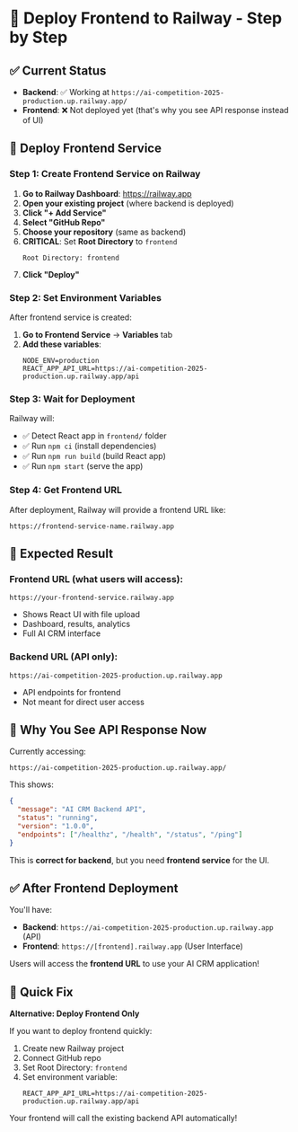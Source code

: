 # 🚀 Deploy Frontend to Railway - Step by Step

## ✅ Current Status
- **Backend**: ✅ Working at `https://ai-competition-2025-production.up.railway.app/`
- **Frontend**: ❌ Not deployed yet (that's why you see API response instead of UI)

## 🎯 Deploy Frontend Service

### **Step 1: Create Frontend Service on Railway**

1. **Go to Railway Dashboard**: https://railway.app
2. **Open your existing project** (where backend is deployed)
3. **Click "+ Add Service"**
4. **Select "GitHub Repo"**
5. **Choose your repository** (same as backend)
6. **CRITICAL**: Set **Root Directory** to `frontend`
   ```
   Root Directory: frontend
   ```
7. **Click "Deploy"**

### **Step 2: Set Environment Variables**

After frontend service is created:

1. **Go to Frontend Service** → **Variables** tab
2. **Add these variables**:
   ```
   NODE_ENV=production
   REACT_APP_API_URL=https://ai-competition-2025-production.up.railway.app/api
   ```

### **Step 3: Wait for Deployment**

Railway will:
- ✅ Detect React app in `frontend/` folder
- ✅ Run `npm ci` (install dependencies)
- ✅ Run `npm run build` (build React app)
- ✅ Run `npm start` (serve the app)

### **Step 4: Get Frontend URL**

After deployment, Railway will provide a frontend URL like:
```
https://frontend-service-name.railway.app
```

## 🎯 Expected Result

### **Frontend URL** (what users will access):
```
https://your-frontend-service.railway.app
```
- Shows React UI with file upload
- Dashboard, results, analytics
- Full AI CRM interface

### **Backend URL** (API only):
```
https://ai-competition-2025-production.up.railway.app
```
- API endpoints for frontend
- Not meant for direct user access

## 🔧 Why You See API Response Now

Currently accessing:
```
https://ai-competition-2025-production.up.railway.app/
```

This shows:
```json
{
  "message": "AI CRM Backend API",
  "status": "running", 
  "version": "1.0.0",
  "endpoints": ["/healthz", "/health", "/status", "/ping"]
}
```

This is **correct for backend**, but you need **frontend service** for the UI.

## ✅ After Frontend Deployment

You'll have:
- **Backend**: `https://ai-competition-2025-production.up.railway.app` (API)
- **Frontend**: `https://[frontend].railway.app` (User Interface)

Users will access the **frontend URL** to use your AI CRM application!

## 🚨 Quick Fix

**Alternative: Deploy Frontend Only**

If you want to deploy frontend quickly:

1. Create new Railway project
2. Connect GitHub repo
3. Set Root Directory: `frontend`
4. Set environment variable:
   ```
   REACT_APP_API_URL=https://ai-competition-2025-production.up.railway.app/api
   ```

Your frontend will call the existing backend API automatically!
